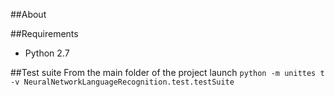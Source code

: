 ##About


##Requirements
*	Python 2.7

##Test suite
From the main folder of the project launch ```python -m unittes
t -v NeuralNetworkLanguageRecognition.test.testSuite```
